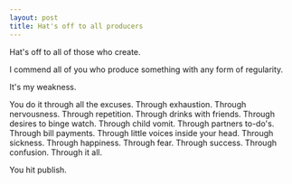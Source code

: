 ```yaml
---
layout: post
title: Hat's off to all producers
---
```

Hat's off to all of those who create.

I commend all of you who produce something with any form of regularity.

It's my weakness.

You do it through all the excuses. Through exhaustion. Through nervousness.
Through repetition. Through drinks with friends. Through desires to binge watch. Through child vomit.
Through partners to-do's. Through bill payments. Through little voices inside your head. Through sickness.
Through happiness. Through fear. Through success. Through confusion. Through it all.

You hit publish.
